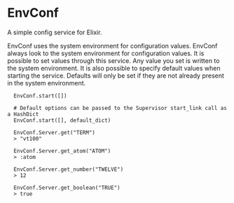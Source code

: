# EnvConf

A simple config service for Elixir.

EnvConf uses the system environment for configuration values.  EnvConf always look to the system environment for configuration values.  It is possible to set values through this service.  Any value you set is written to the system environment.  It is also possible to specify default values when starting the service.  Defaults will only be set if they are not already present in the system environment.  

```
  EnvConf.start([])

  # Default options can be passed to the Supervisor start_link call as a HashDict
  EnvConf.start([], default_dict)

  EnvConf.Server.get("TERM")
  > "vt100"

  EnvConf.Server.get_atom("ATOM")
  > :atom

  EnvConf.Server.get_number("TWELVE")
  > 12

  EnvConf.Server.get_boolean("TRUE")
  > true
```